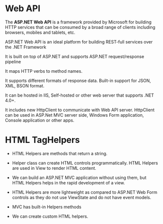 # Web API

The **ASP.NET Web API** is a framework provided by Microsoft for building HTTP services that can be consumed by a broad range of clients including browsers, mobiles and tablets, etc. 

ASP.NET Web API is an ideal platform for building REST-full services over the .NET Framework

It is built on top of ASP.NET and supports ASP.NET request/response pipeline

It maps HTTP verbs to method names.

It supports different formats of response data. Built-in support for JSON, XML, BSON format.

It can be hosted in IIS, Self-hosted or other web server that supports .NET 4.0+.

It includes new HttpClient to communicate with Web API server. HttpClient can be used in ASP.Net MVC server side, Windows Form application, Console application or other apps.



# HTML TagHelpers

- HTML Helpers are methods that return a string.

- Helper class can create HTML controls programmatically. HTML Helpers are used in View to render HTML content.

- We can build an ASP.NET MVC application without using them, but HTML Helpers helps in the rapid development of a view.

- HTML Helpers are more lightweight as compared to ASP.NET Web Form controls as they do not use ViewState and do not have event models.

- MVC has built-in Helpers methods

- We can create custom HTML helpers.

